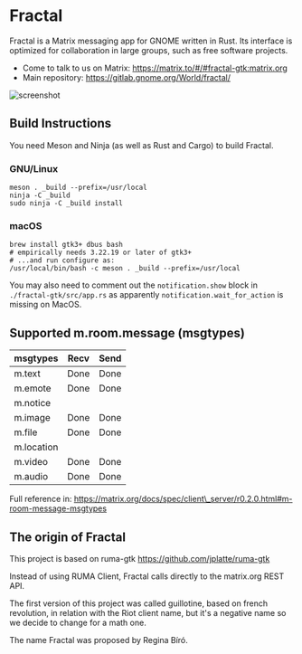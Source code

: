 Fractal
=======

Fractal is a Matrix messaging app for GNOME written in Rust. Its interface is optimized for collaboration in large groups, such as free software projects.


 * Come to talk to us on Matrix: https://matrix.to/#/#fractal-gtk:matrix.org
 * Main repository: https://gitlab.gnome.org/World/fractal/

![screenshot](https://gitlab.gnome.org/World/fractal/raw/master/screenshots/fractal.png)

## Build Instructions

You need Meson and Ninja (as well as Rust and Cargo) to build Fractal.

### GNU/Linux

```
meson . _build --prefix=/usr/local
ninja -C _build
sudo ninja -C _build install
```

### macOS

```
brew install gtk3+ dbus bash
# empirically needs 3.22.19 or later of gtk3+
# ...and run configure as:
/usr/local/bin/bash -c meson . _build --prefix=/usr/local
```

You may also need to comment out the `notification.show` block in
`./fractal-gtk/src/app.rs` as apparently `notification.wait_for_action`
is missing on MacOS.

## Supported m.room.message (msgtypes)

msgtypes          | Recv                | Send
--------          | -----               | ------
m.text            | Done                | Done
m.emote           | Done                | Done
m.notice          |                     |
m.image           | Done                | Done
m.file            | Done                | Done
m.location        |                     |
m.video           | Done                | Done
m.audio           | Done                | Done

Full reference in: https://matrix.org/docs/spec/client\_server/r0.2.0.html#m-room-message-msgtypes

The origin of Fractal
---------------------

This project is based on ruma-gtk https://github.com/jplatte/ruma-gtk

Instead of using RUMA Client, Fractal calls directly to the matrix.org
REST API.

The first version of this project was called guillotine, based on french revolution,
in relation with the Riot client name, but it's a negative name so we decide
to change for a math one.

The name Fractal was proposed by Regina Bíró.
